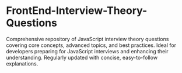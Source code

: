 # FrontEnd-Interview-Theory-Questions
Comprehensive repository of JavaScript interview theory questions covering core concepts, advanced topics, and best practices. Ideal for developers preparing for JavaScript interviews and enhancing their understanding. Regularly updated with concise, easy-to-follow explanations.
